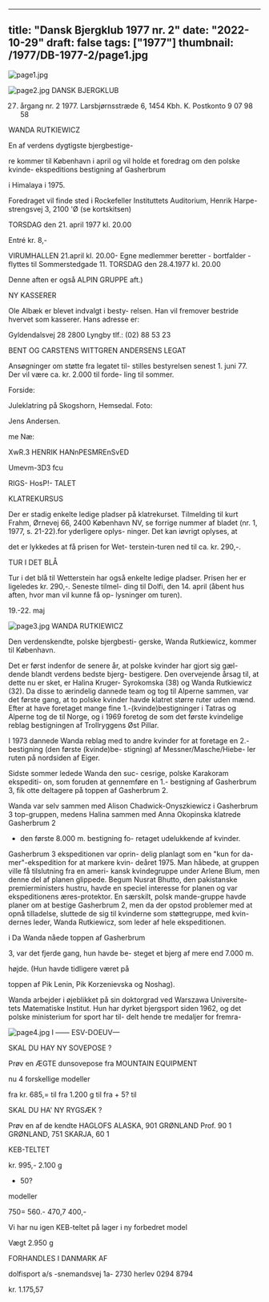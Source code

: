 
---
title: "Dansk Bjergklub 1977 nr. 2"
date: "2022-10-29"
draft: false
tags: ["1977"]
thumbnail: /1977/DB-1977-2/page1.jpg
---

![page1.jpg](/1977/DB-1977-2/page1.jpg)




![page2.jpg](/1977/DB-1977-2/page2.jpg)
DANSK BJERGKLUB

27. årgang nr. 2 1977.
Larsbjørnsstræde 6, 1454 Kbh. K.
Postkonto 9 07 98 58

WANDA RUTKIEWICZ

En af verdens dygtigste bjergbestige-

re kommer til København i april og vil
holde et foredrag om den polske kvinde-
ekspeditions bestigning af Gasherbrum

i Himalaya i 1975.

Foredraget vil finde sted i Rockefeller
Instituttets Auditorium, Henrik Harpe-
strengsvej 3, 2100 'Ø (se kortskitsen)

TORSDAG den 21. april 1977
kl. 20.00

Entré kr. 8,-

VIRUMHALLEN 21.april kl. 20.00- Egne
medlemmer beretter - bortfalder -
flyttes til Sommerstedgade 11.
TORSDAG den 28.4.1977 kl. 20.00

Denne aften er også ALPIN GRUPPE aft.)

NY KASSERER

Ole Albæk er blevet indvalgt i besty-
relsen. Han vil fremover bestride
hvervet som kasserer. Hans adresse er:

Gyldendalsvej 28
2800 Lyngby
tlf.: (02) 88 53 23

BENT OG CARSTENS WITTGREN
ANDERSENS LEGAT

Ansøgninger om støtte fra legatet til-
stilles bestyrelsen senest 1. juni 77.
Der vil være ca. kr. 2.000 til forde-
ling til sommer.

Forside:

Juleklatring på Skogshorn, Hemsedal.
Foto:

Jens Andersen.

me
Næ:

XwR.3
HENRIK HANnPESMREnSvED

Umevm-3D3 fcu

RIGS-
HosP!-
TALET

KLATREKURSUS

Der er stadig enkelte ledige pladser
på klatrekurset. Tilmelding til kurt
Frahm, Ørnevej 66, 2400 København NV,
se forrige nummer af bladet (nr. 1,
1977, s. 21-22).for yderligere oplys-
ninger. Det kan iøvrigt oplyses, at

det er lykkedes at få prisen for Wet-
terstein-turen ned til ca. kr. 290,-.

TUR I DET BLÅ

Tur i det blå til Wetterstein har også
enkelte ledige pladser. Prisen her er
ligeledes kr. 290,-. Seneste tilmel-
ding til Dolfi, den 14. april (åbent
hus aften, hvor man vil kunne få op-
lysninger om turen).

19.-22. maj




![page3.jpg](/1977/DB-1977-2/page3.jpg)
WANDA RUTKIEWICZ

Den verdenskendte, polske bjergbesti-
gerske, Wanda Rutkiewicz, kommer til
København.

Det er først indenfor de senere år,
at polske kvinder har gjort sig gæl-
dende blandt verdens bedste bjerg-
bestigere. Den overvejende årsag til,
at dette nu er sket, er Halina Kruger-
Syrokomska (38) og Wanda Rutkiewicz
(32). Da disse to ærindelig dannede
team og tog til Alperne sammen, var
det første gang, at to polske kvinder
havde klatret større ruter uden mænd.
Efter at have foretaget mange fine
1.-(kvinde)bestigninger i Tatras og
Alperne tog de til Norge, og i 1969
foretog de som det første kvindelige
reblag bestigningen af Trollryggens
Øst Pillar.

I 1973 dannede Wanda reblag med to
andre kvinder for at foretage en 2.-
bestigning (den første (kvinde)be-
stigning) af Messner/Masche/Hiebe-
ler ruten på nordsiden af Eiger.

Sidste sommer ledede Wanda den suc-
cesrige, polske Karakoram ekspediti-
on, som foruden at gennemføre en 1.-
bestigning af Gasherbrum 3, fik otte
deltagere på toppen af Gasherbrum 2.

Wanda var selv sammen med Alison
Chadwick-Onyszkiewicz i Gasherbrum 3
top-gruppen, medens Halina sammen med
Anna Okopinska klatrede Gasherbrum 2
- den første 8.000 m. bestigning fo-
retaget udelukkende af kvinder.

Gasherbrum 3 ekspeditionen var oprin-
delig planlagt som en "kun for da-
mer"-ekspedition for at markere kvin-
deåret 1975. Man håbede, at gruppen
ville få tilslutning fra en ameri-
kansk kvindegruppe under Arlene Blum,
men denne del af planen glippede.
Begum Nusrat Bhutto, den pakistanske
premierministers hustru, havde en
speciel interesse for planen og var
ekspeditionens æres-protektor. En
særskilt, polsk mande-gruppe havde
planer om at bestige Gasherbrum 2,
men da der opstod problemer med at
opnå tilladelse, sluttede de sig til
kvinderne som støttegruppe, med kvin-
dernes leder, Wanda Rutkiewicz, som
leder af hele ekspeditionen.

i Da Wanda nåede toppen af Gasherbrum

3, var det fjerde gang, hun havde be-
steget et bjerg af mere end 7.000 m.

højde. (Hun havde tidligere været på

toppen af Pik Lenin, Pik Korzenievska
og Noshag).

Wanda arbejder i øjeblikket på sin
doktorgrad ved Warszawa Universite-
tets Matematiske Institut. Hun har
dyrket bjergsport siden 1962, og det
polske ministerium for sport har til-
delt hende tre medaljer for fremra-




![page4.jpg](/1977/DB-1977-2/page4.jpg)
I —— ESV-DOEUV—

SKAL DU HAY NY SOVEPOSE ?

Prøv en ÆGTE dunsovepose fra MOUNTAIN EQUIPMENT

nu 4 forskellige modeller

fra kr. 685,= til
fra 1.200 g til
fra + 5? til

SKAL DU HA' NY RYGSÆK ?

Prøv en af de kendte HAGLOFS
ALASKA, 901
GRØNLAND Prof. 90 1
GRØNLAND, 751
SKARJA, 60 1

KEB-TELTET

kr. 995,-
2.100 g
- 50?

modeller

750=
560.-
470,7
400,-

Vi har nu igen KEB-teltet på lager i ny forbedret model

Vægt 2.950 g

FORHANDLES I DANMARK AF

dolfisport a/s -snemandsvej 1a- 2730 herlev 0294 8794

kr. 1.175,57




